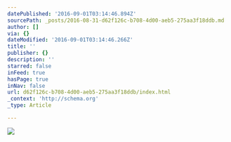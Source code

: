 ```yaml
---
datePublished: '2016-09-01T03:14:46.894Z'
sourcePath: _posts/2016-08-31-d62f126c-b708-4d00-aeb5-275aa3f18ddb.md
author: []
via: {}
dateModified: '2016-09-01T03:14:46.266Z'
title: ''
publisher: {}
description: ''
starred: false
inFeed: true
hasPage: true
inNav: false
url: d62f126c-b708-4d00-aeb5-275aa3f18ddb/index.html
_context: 'http://schema.org'
_type: Article

---
```

![](https://imgflo.herokuapp.com/graph/2b2431f8e7ba7b0/85b55c1d1ae8e3070b1819d3a6c43ae6/croprotate.jpg?cropheight=2936&cropwidth=6000&degrees=0&input=https%3A%2F%2Fthe-grid-user-content.s3-us-west-2.amazonaws.com%2F30389790-f94b-4bde-bfc6-774a8798a515.jpg&x=0&y=0)